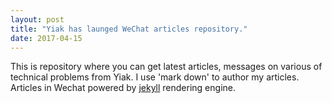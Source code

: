 ```yaml
---
layout: post
title: "Yiak has launged WeChat articles repository."
date: 2017-04-15
---
```


This is repository where you can get latest articles, messages on various of technical problems from Yiak. I use 'mark down' to author my articles. 
Articles in Wechat powered by [jekyll](http://jekllrb.com) rendering engine.
